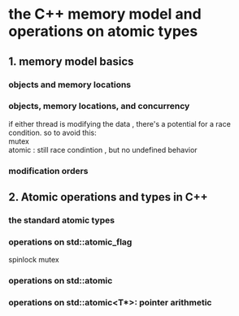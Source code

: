 # the C++ memory model and operations on atomic types

## 1. memory model basics

### objects and memory locations

### objects, memory locations, and concurrency
if either thread is modifying the data , there's a potential for a race condition.
so to avoid this:  
mutex  
atomic : still race condintion , but no undefined behavior  

### modification orders

## 2. Atomic operations and types in C++  

### the standard atomic types  

### operations on std::atomic_flag
spinlock mutex  

### operations on std::atomic<bool>  
 
### operations on std::atomic<T*>: pointer arithmetic
